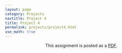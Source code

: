 ```yaml
---
layout: page
category: Projects
navtitle: Project 4
title: Project 4
permalink: projects/project4.html
use_math: true
---
```

<center>

This assignment is posted as a <a href="projects/hw4.pdf">PDF</a>.

</center>
